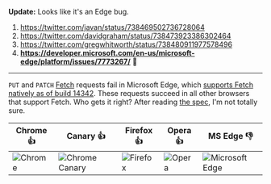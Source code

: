 **Update:** Looks like it's an Edge bug.

1. https://twitter.com/javan/status/738469502736728064
2. https://twitter.com/davidgraham/status/738473923386302464
3. https://twitter.com/gregwhitworth/status/738480911977578496
4. **https://developer.microsoft.com/en-us/microsoft-edge/platform/issues/7773267/** 🎉

---

`PUT` and `PATCH` [Fetch](https://developer.mozilla.org/en-US/docs/Web/API/Fetch_API) requests fail in Microsoft Edge, which [supports Fetch natively as of build 14342](https://developer.microsoft.com/en-us/microsoft-edge/platform/changelog/desktop/14342/). These requests succeed in all other browsers that support Fetch. Who gets it right? After reading [the spec](https://fetch.spec.whatwg.org/), I'm not totally sure.

| Chrome 👍 | Canary 👍 | Firefox 👍 | Opera 👍 | MS Edge 👎 |
|  ---  |  ---  |  ---  |  ---  |  ---  |
| ![Chrome](https://cloud.githubusercontent.com/assets/5355/15758548/1dc64f42-28d9-11e6-9e23-fcddb4eb3eb4.png) | ![Chrome Canary](https://cloud.githubusercontent.com/assets/5355/15758547/1dc5d210-28d9-11e6-889a-24768c62a0b8.png) | ![Firefox](https://cloud.githubusercontent.com/assets/5355/15758550/1dc88014-28d9-11e6-964c-d336e39ea222.png) | ![Opera](https://cloud.githubusercontent.com/assets/5355/15758551/1dd05c12-28d9-11e6-9108-1cbf63eef8ab.png) | ![Microsoft Edge](https://cloud.githubusercontent.com/assets/5355/15758546/1dc32f4c-28d9-11e6-90d2-6f48e9e5e227.png) |
